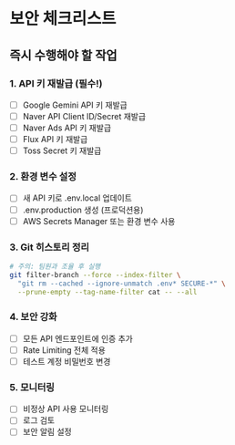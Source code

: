 # 보안 체크리스트

## 즉시 수행해야 할 작업

### 1. API 키 재발급 (필수!)
- [ ] Google Gemini API 키 재발급
- [ ] Naver API Client ID/Secret 재발급
- [ ] Naver Ads API 키 재발급
- [ ] Flux API 키 재발급
- [ ] Toss Secret 키 재발급

### 2. 환경 변수 설정
- [ ] 새 API 키로 .env.local 업데이트
- [ ] .env.production 생성 (프로덕션용)
- [ ] AWS Secrets Manager 또는 환경 변수 사용

### 3. Git 히스토리 정리
```bash
# 주의: 팀원과 조율 후 실행
git filter-branch --force --index-filter \
  "git rm --cached --ignore-unmatch .env* SECURE-*" \
  --prune-empty --tag-name-filter cat -- --all
```

### 4. 보안 강화
- [ ] 모든 API 엔드포인트에 인증 추가
- [ ] Rate Limiting 전체 적용
- [ ] 테스트 계정 비밀번호 변경

### 5. 모니터링
- [ ] 비정상 API 사용 모니터링
- [ ] 로그 검토
- [ ] 보안 알림 설정
